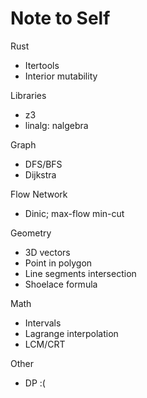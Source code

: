 # Note to Self

Rust

- Itertools
- Interior mutability

Libraries

- z3
- linalg: nalgebra

Graph

- DFS/BFS
- Dijkstra

Flow Network

- Dinic; max-flow min-cut

Geometry

- 3D vectors
- Point in polygon
- Line segments intersection
- Shoelace formula

Math

- Intervals
- Lagrange interpolation
- LCM/CRT

Other

- DP :(
